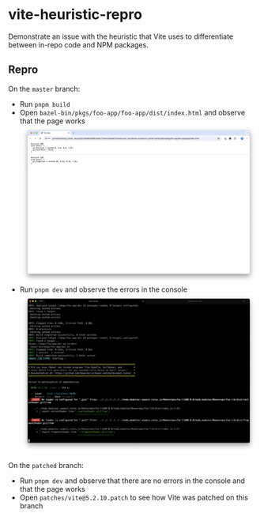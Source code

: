 # vite-heuristic-repro

Demonstrate an issue with the heuristic that Vite uses to differentiate between in-repo code and NPM packages.

## Repro

On the `master` branch:
+ Run `pnpm build`
+ Open `bazel-bin/pkgs/foo-app/foo-app/dist/index.html` and observe that the page works
  ![Screenshot](screenshots/screenshot-1.png)
+ Run `pnpm dev` and observe the errors in the console
  ![Screenshot](screenshots/screenshot-2.png)

On the `patched` branch:
+ Run `pnpm dev` and observe that there are no errors in the console and that the page works
+ Open `patches/vite@5.2.10.patch` to see how Vite was patched on this branch
